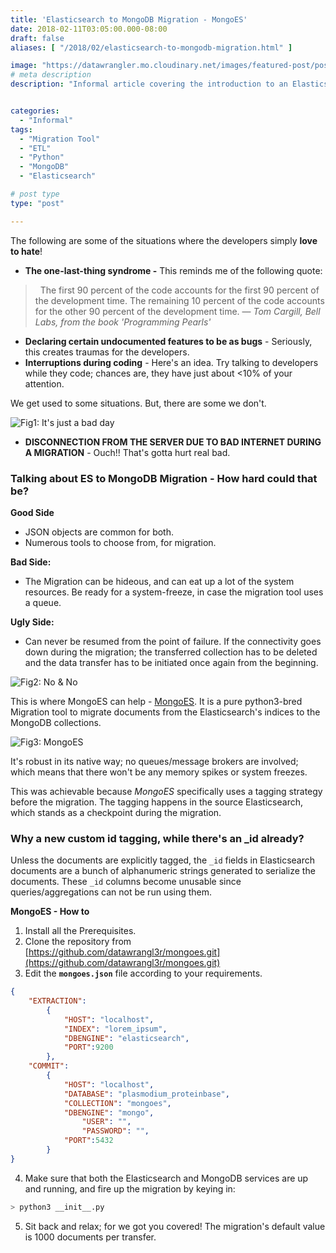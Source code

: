 ```yaml
---
title: 'Elasticsearch to MongoDB Migration - MongoES'
date: 2018-02-11T03:05:00.000-08:00
draft: false
aliases: [ "/2018/02/elasticsearch-to-mongodb-migration.html" ]

image: "https://datawrangler.mo.cloudinary.net/images/featured-post/post5.jpg"
# meta description
description: "Informal article covering the introduction to an Elasticsearch to MongoDB migration tool known as MongoES, from the house of Datawrangler"


categories:
  - "Informal"
tags:
  - "Migration Tool"
  - "ETL"
  - "Python"
  - "MongoDB"
  - "Elasticsearch"

# post type
type: "post"

---
```


The following are some of the situations where the developers simply **love to hate**!

*   **The one-last-thing syndrome -** This reminds me of the following quote:

>   The first 90 percent of the code accounts for the first 90 percent of the development time. The remaining 10 percent of the code accounts for the other 90 percent of the development time.
— *Tom Cargill, Bell Labs, from the book 'Programming Pearls'*

*   **Declaring certain undocumented features to be as bugs** - Seriously, this creates traumas for the developers.
*   **Interruptions during coding** - Here's an idea. Try talking to developers while they code; chances are, they have just about <10% of your attention.

We get used to some situations. But, there are some we don't.

![Fig1: It's just a bad day](https://datawrangler.mo.cloudinary.net/images/post/5-elasticsearch-to-mongodb-migration/img1.gif)

*   **DISCONNECTION FROM THE SERVER DUE TO BAD INTERNET DURING A MIGRATION** \- Ouch!! That's gotta hurt real bad.

### Talking about ES to MongoDB Migration - How hard could that be?

**Good Side**

* JSON objects are common for both.
* Numerous tools to choose from, for migration.

**Bad Side:** 

* The Migration can be hideous, and can eat up a lot of the system resources. Be ready for a system-freeze, in case the migration tool uses a queue.

**Ugly Side:**

* Can never be resumed from the point of failure. If the connectivity goes down during the migration; the transferred collection has to be deleted and the data transfer has to be initiated once again from the beginning.  

![Fig2: No & No](https://datawrangler.mo.cloudinary.net/images/post/5-elasticsearch-to-mongodb-migration/img2.gif)

This is where MongoES can help - <a href="https://github.com/datawrangl3r/mongoes" rel="nofollow noopener" target="_blank">MongoES</a>. It is a pure python3-bred Migration tool to migrate documents from the Elasticsearch's indices to the MongoDB collections.

![Fig3: MongoES](https://datawrangler.mo.cloudinary.net/images/post/5-elasticsearch-to-mongodb-migration/img3.png)

It's robust in its native way; no queues/message brokers are involved; which means that there won't be any memory spikes or system freezes.  
  
This was achievable because *MongoES* specifically uses a tagging strategy before the migration. The tagging happens in the source Elasticsearch, which stands as a checkpoint during the migration.  

### Why a new custom id tagging, while there's an **_id** already?

Unless the documents are explicitly tagged, the `_id` fields in Elasticsearch documents are a bunch of alphanumeric strings generated to serialize the documents. These `_id` columns become unusable since queries/aggregations can not be run using them.

**MongoES - How to**  

1.  Install all the Prerequisites.
2.  Clone the repository from [https://github.com/datawrangl3r/mongoes.git](https://github.com/datawrangl3r/mongoes.git)
3.  Edit the **`mongoes.json`** file according to your requirements.

```json
{
	"EXTRACTION":
		{
			"HOST": "localhost",
			"INDEX": "lorem_ipsum",
			"DBENGINE": "elasticsearch",
			"PORT":9200
		},
	"COMMIT":
		{
			"HOST": "localhost",
			"DATABASE": "plasmodium_proteinbase",
			"COLLECTION": "mongoes",
			"DBENGINE": "mongo",
      			"USER": "",
      			"PASSWORD": "",
			"PORT":5432
		}
}
```

4.  Make sure that both the Elasticsearch and MongoDB services are up and running, and fire up the migration by keying in:

```bash
> python3 __init__.py
```

5.  Sit back and relax; for we got you covered! The migration's default value is 1000 documents per transfer.